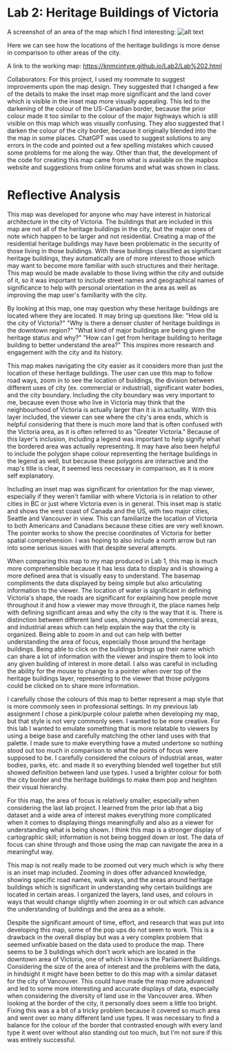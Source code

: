 # Lab 2: Heritage Buildings of Victoria 

A screenshot of an area of the map which I find interesting: ![alt text](https://knmcintyre.github.io/Lab2/mapsegment2.png "Interesting Map Segment")

Here we can see how the locations of the heritage buildings is more dense in comparison to other areas of the city. 

A link to the working map: https://knmcintyre.github.io/Lab2/Lab%202.html

Collaborators:
For this project, I used my roommate to suggest improvements upon the map design. They suggested that I changed a few of the details to make the inset map more significant and the land cover which is visible in the inset map more visually appealing. This led to the darkening of the colour of the US-Canadian border, because the prior colour made it too similar to the colour of the major highways which is still visible on this map which was visually confusing. They also suggested that I darken the colour of the city border, because it originally blended into the the map in some places. ChatGPT was used to suggest solutions to any errors in the code and pointed out a few spelling mistakes which caused some problems for me along the way. Other than that, the development of the code for creating this map came from what is available on the mapbox website and suggestions from online forums and what was shown in class. 

# Reflective Analysis
This map was developed for anyone who may have interest in historical architecture in the city of Victoria. The buildings that are included in this map are not all of the heritage buildings in the city, but the major ones of note which happen to be larger and not residential. Creating a map of the residential heritage buildings may have been problematic in the security of those living in those bulidings. With these buildings classified as significant heritage buildings, they automatically are of more interest to those which may want to become more familiar with such structures and their heritage. This map would be made available to those living within the city and outside of it, so it was important to include street names and geographical names of significance to help with personal orientation in the area as well as improving the map user's familiarity with the city. 

By looking at this map, one may question why these heritage buildings are located where they are located. It may bring up questions like: "How old is the city of Victoria?" "Why is there a denser cluster of heritage buildings in the downtown region?" "What kind of major buildings are being given the heritage status and why?" "How can I get from heritage building to heritage building to better understand the area?" This inspires more research and engagement with the city and its history. 

This map makes navigating the city easier as it considers more than just the location of these heritage buildings. The user can use this map to follow road ways, zoom in to see the location of buildings, the division between different uses of city (ex. commercial or industrial), significant water bodies, and the city boundary. Including the city boundary was very important to me, because even those who live in Victoria may think that the neighbourhood of Victoria is actually larger than it is in actuality. With this layer included, the viewer can see where the city's area ends, which is helpful considering that there is much more land that is often confused with the Victoria area, as it is often referred to as "Greater Victoria." Because of this layer's inclusion, including a legend was important to help signify what the bordered area was actually representing. It may have also been helpful to include the polygon shape colour representing the heritage buildings in the legend as well, but because these polygons are interactive and the map's title is clear, it seemed less necessary in comparison, as it is more self explanatory.

Including an inset map was significant for orientation for the map viewer, especially if they weren't familiar with where Victoria is in relation to other cities in BC or just where Victoria even is in general. This inset map is static and shows the west coast of Canada and the US, with two major cities, Seattle and Vancouver in view. This can familiarize the location of Victoria to both Americans and Canadians because these cities are very well known. The pointer works to show the precise coordinates of Victoria for better spatial comprehension. I was hoping to also include a north arrow but ran into some serious issues with that despite several attempts.

When comparing this map to my map produced in Lab 1, this map is much more comprehensible because it has less data to display and is showing a more defined area that is visually easy to understand. The basemap compliments the data displayed by being simple but also articulating information to the viewer. The location of water is significant in defining Victoria's shape, the roads are significant for explaining how people move throughout it and how a viewer may move through it, the place names help with defining significant areas and why the city is the way that it is. There is distinction between different land uses, showing parks, commercial areas, and industrial areas which can help explain the way that the city is organized. Being able to zoom in and out can help with better understanding the area of focus, especially those around the heritage buildings. Being able to click on the buildings brings up their name which can share a lot of information with the viewer and inspire them to look into any given building of interest in more detail. I also was careful in including the ability for the mouse to change to a pointer when over top of the heritage buildings layer, representing to the viewer that those polygons could be clicked on to share more information. 

I carefully chose the colours of this map to better represent a map style that is more commonly seen in professional settings. In my previous lab assignment I chose a pink/purple colour palette when developing my map, but that style is not very commonly seen. I wanted to be more creative. For this lab I wanted to emulate something that is more relatable to viewers by using a beige base and carefully matching the other land uses with that palette. I made sure to make everything have a muted undertone so nothing stood out too much in comparison to what the points of focus were supposed to be. I carefully considered the colours of industrial areas, water bodies, parks, etc. and made it so everything blended well together but still showed definition between land use types. I used a brighter colour for both the city border and the heritage buildings to make them pop and heighten their visual hierarchy. 

For this map, the area of focus is relatively smaller, especially when considering the last lab project. I learned from the prior lab that a big dataset and a wide area of interest makes everything more complicated when it comes to displaying things meaningfully and also as a viewer for understanding what is being shown. I think this map is a stronger display of cartographic skill; information is not being bogged down or lost. The data of focus can shine through and those using the map can navigate the area in a meaningful way.

This map is not really made to be zoomed out very much which is why there is an inset map included. Zooming in does offer advanced knowledge, showing specific road names, walk ways, and the areas around heritage buildings which is significant in understanding why certain buildings are located in certain areas. I organized the layers, land uses, and colours in ways that would change slightly when zooming in or out which can advance the understanding of buildings and the area as a whole.  

Despite the significant amount of time, effort, and research that was put into developing this map, some of the pop ups do not seem to work. This is a drawback in the overall display but was a very complex problem that seemed unfixable based on the data used to produce the map. There seems to be 3 buildings which don't work which are located in the downtown area of Victoria, one of which I know is the Parliament Buildings. Considering the size of the area of interest and the problems with the data, in hindsight it might have been better to do this map with a similar dataset for the city of Vancouver. This could have made the map more advanced and led to some more interesting and accurate displays of data, especially when considering the diversity of land use in the Vancouver area. When looking at the border of the city, it personally does seem a little too bright. Fixing this was a a bit of a tricky problem because it covered so much area and went over so many different land use types. It was necessary to find a balance for the colour of the border that contrasted enough with every land type it went over without also standing out too much, but I'm not sure if this was entirely successful.
